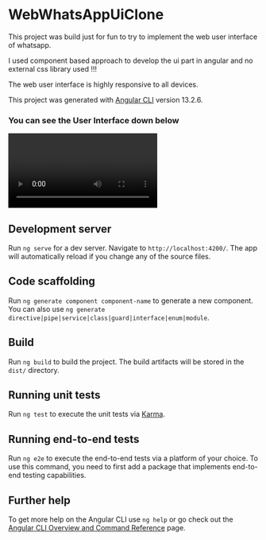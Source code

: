 # WebWhatsAppUiClone

This project was build just for fun to try to implement the web user interface of whatsapp.   

I used component based approach to develop the ui part in angular and no external css library used !!!   

The web user interface is highly responsive to all devices.   

This project was generated with [Angular CLI](https://github.com/angular/angular-cli) version 13.2.6.  

### You can see the User Interface down below  

![Watch the working video](https://github.com/sakthivelan21/web-whats-app-ui-clone/blob/main/screenshots/video.webm)


## Development server

Run `ng serve` for a dev server. Navigate to `http://localhost:4200/`. The app will automatically reload if you change any of the source files.

## Code scaffolding

Run `ng generate component component-name` to generate a new component. You can also use `ng generate directive|pipe|service|class|guard|interface|enum|module`.

## Build

Run `ng build` to build the project. The build artifacts will be stored in the `dist/` directory.

## Running unit tests

Run `ng test` to execute the unit tests via [Karma](https://karma-runner.github.io).

## Running end-to-end tests

Run `ng e2e` to execute the end-to-end tests via a platform of your choice. To use this command, you need to first add a package that implements end-to-end testing capabilities.

## Further help

To get more help on the Angular CLI use `ng help` or go check out the [Angular CLI Overview and Command Reference](https://angular.io/cli) page.
